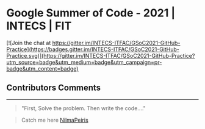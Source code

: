 # Google Summer of Code - 2021 | INTECS | FIT

[![Join the chat at https://gitter.im/INTECS-ITFAC/GSoC2021-GitHub-Practice](https://badges.gitter.im/INTECS-ITFAC/GSoC2021-GitHub-Practice.svg)](https://gitter.im/INTECS-ITFAC/GSoC2021-GitHub-Practice?utm_source=badge&utm_medium=badge&utm_campaign=pr-badge&utm_content=badge)



## Contributors Comments

---

> "First, Solve the problem. Then write the code...." 

>Catch me here [NilmaPeiris](https://github.com/NilmaPeiris)
